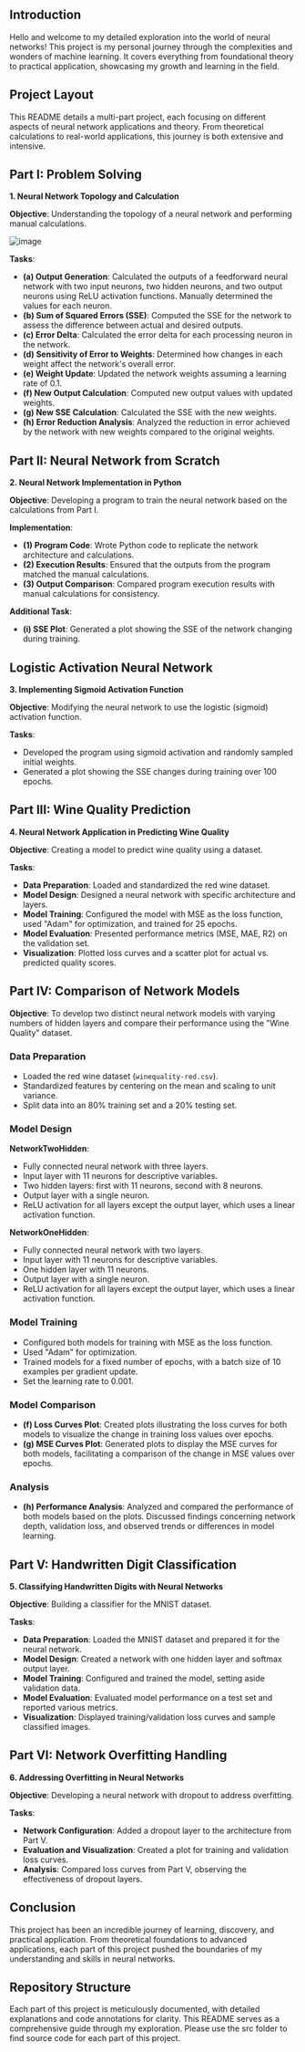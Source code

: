 ## Introduction

Hello and welcome to my detailed exploration into the world of neural networks! This project is my personal journey through the complexities and wonders of machine learning. It covers everything from foundational theory to practical application, showcasing my growth and learning in the field.

## Project Layout

This README details a multi-part project, each focusing on different aspects of neural network applications and theory. From theoretical calculations to real-world applications, this journey is both extensive and intensive.

## Part I: Problem Solving

**1. Neural Network Topology and Calculation**

**Objective**: Understanding the topology of a neural network and performing manual calculations.

![image](https://github.com/suchirnaik/NeuralNetworkDeepDive/assets/122578575/ca3f4146-df88-4f47-9402-1319b65c9200)


**Tasks**:
- **(a) Output Generation**: Calculated the outputs of a feedforward neural network with two input neurons, two hidden neurons, and two output neurons using ReLU activation functions. Manually determined the values for each neuron.
- **(b) Sum of Squared Errors (SSE)**: Computed the SSE for the network to assess the difference between actual and desired outputs.
- **(c) Error Delta**: Calculated the error delta for each processing neuron in the network.
- **(d) Sensitivity of Error to Weights**: Determined how changes in each weight affect the network's overall error.
- **(e) Weight Update**: Updated the network weights assuming a learning rate of 0.1.
- **(f) New Output Calculation**: Computed new output values with updated weights.
- **(g) New SSE Calculation**: Calculated the SSE with the new weights.
- **(h) Error Reduction Analysis**: Analyzed the reduction in error achieved by the network with new weights compared to the original weights.

## Part II: Neural Network from Scratch

**2. Neural Network Implementation in Python**

**Objective**: Developing a program to train the neural network based on the calculations from Part I.

**Implementation**:
- **(1) Program Code**: Wrote Python code to replicate the network architecture and calculations.
- **(2) Execution Results**: Ensured that the outputs from the program matched the manual calculations.
- **(3) Output Comparison**: Compared program execution results with manual calculations for consistency.

**Additional Task**:
- **(i) SSE Plot**: Generated a plot showing the SSE of the network changing during training.

## Logistic Activation Neural Network

**3. Implementing Sigmoid Activation Function**

**Objective**: Modifying the neural network to use the logistic (sigmoid) activation function.

**Tasks**:
- Developed the program using sigmoid activation and randomly sampled initial weights.
- Generated a plot showing the SSE changes during training over 100 epochs.

## Part III: Wine Quality Prediction

**4. Neural Network Application in Predicting Wine Quality**

**Objective**: Creating a model to predict wine quality using a dataset.

**Tasks**:
- **Data Preparation**: Loaded and standardized the red wine dataset.
- **Model Design**: Designed a neural network with specific architecture and layers.
- **Model Training**: Configured the model with MSE as the loss function, used "Adam" for optimization, and trained for 25 epochs.
- **Model Evaluation**: Presented performance metrics (MSE, MAE, R2) on the validation set.
- **Visualization**: Plotted loss curves and a scatter plot for actual vs. predicted quality scores.

## Part IV: Comparison of Network Models

**Objective**: To develop two distinct neural network models with varying numbers of hidden layers and compare their performance using the "Wine Quality" dataset.

### Data Preparation
- Loaded the red wine dataset (`winequality-red.csv`).
- Standardized features by centering on the mean and scaling to unit variance.
- Split data into an 80% training set and a 20% testing set.

### Model Design
**NetworkTwoHidden**:
- Fully connected neural network with three layers.
- Input layer with 11 neurons for descriptive variables.
- Two hidden layers: first with 11 neurons, second with 8 neurons.
- Output layer with a single neuron.
- ReLU activation for all layers except the output layer, which uses a linear activation function.

**NetworkOneHidden**:
- Fully connected neural network with two layers.
- Input layer with 11 neurons for descriptive variables.
- One hidden layer with 11 neurons.
- Output layer with a single neuron.
- ReLU activation for all layers except the output layer, which uses a linear activation function.

### Model Training
- Configured both models for training with MSE as the loss function.
- Used "Adam" for optimization.
- Trained models for a fixed number of epochs, with a batch size of 10 examples per gradient update.
- Set the learning rate to 0.001.

### Model Comparison
- **(f) Loss Curves Plot**: Created plots illustrating the loss curves for both models to visualize the change in training loss values over epochs.
- **(g) MSE Curves Plot**: Generated plots to display the MSE curves for both models, facilitating a comparison of the change in MSE values over epochs.

### Analysis
- **(h) Performance Analysis**: Analyzed and compared the performance of both models based on the plots. Discussed findings concerning network depth, validation loss, and observed trends or differences in model learning.

## Part V: Handwritten Digit Classification

**5. Classifying Handwritten Digits with Neural Networks**

**Objective**: Building a classifier for the MNIST dataset.

**Tasks**:
- **Data Preparation**: Loaded the MNIST dataset and prepared it for the neural network.
- **Model Design**: Created a network with one hidden layer and softmax output layer.
- **Model Training**: Configured and trained the model, setting aside validation data.
- **Model Evaluation**: Evaluated model performance on a test set and reported various metrics.
- **Visualization**: Displayed training/validation loss curves and sample classified images.

## Part VI: Network Overfitting Handling

**6. Addressing Overfitting in Neural Networks**

**Objective**: Developing a neural network with dropout to address overfitting.

**Tasks**:
- **Network Configuration**: Added a dropout layer to the architecture from Part V.
- **Evaluation and Visualization**: Created a plot for training and validation loss curves.
- **Analysis**: Compared loss curves from Part V, observing the effectiveness of dropout layers.

## Conclusion

This project has been an incredible journey of learning, discovery, and practical application. From theoretical foundations to advanced applications, each part of this project pushed the boundaries of my understanding and skills in neural networks.

## Repository Structure

Each part of this project is meticulously documented, with detailed explanations and code annotations for clarity. This README serves as a comprehensive guide through my exploration. Please use the src folder to find source code for each part of this project.
